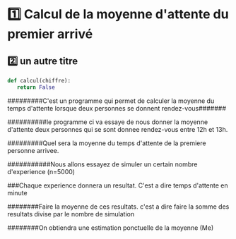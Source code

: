 # :one: Calcul de la moyenne d'attente du premier arrivé

## :two: un autre titre



```python
def calcul(chiffre):
   return False
```

#########C'est un programme qui permet de calculer la moyenne du temps d'attente lorsque deux personnes se donnent rendez-vous#######


##########le programme ci va essaye de nous donner la moyenne d'attente deux personnes qui se sont donnee rendez-vous entre 12h et 13h.

#########Quel sera la moyenne du temps d'attente de la premiere personne arrivee.

###########Nous allons essayez de simuler un certain nombre d'experience (n=5000)

###Chaque experience donnera un resultat. C'est a dire temps d'attente en minute

########Faire la moyenne de ces resultats. c'est a dire faire la somme des resultats divise par le nombre de simulation

########On obtiendra une estimation ponctuelle de la moyenne (Me)
